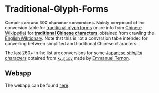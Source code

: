 # Traditional-Glyph-Forms
Contains around 800 character conversions. Mainly composed of the conversion table for [traditional glyph forms](https://en.wikipedia.org/wiki/Jiu_zixing) (more info from [Chinese Wikipedia](https://zh.wikipedia.org/zh-hk/%E8%88%8A%E5%AD%97%E5%BD%A2)) for [**traditional Chinese characters**](https://en.wikipedia.org/wiki/Traditional_Chinese_characters), obtained from crawling the [English Wiktionary](https://en.wiktionary.org/wiki/Wiktionary:Main_Page). Note that this is not a conversion table intended for converting between simplified and traditional Chinese characters. 

The last 260+ in the list are conversions for some [Japanese *shinjitai* characters](https://en.wikipedia.org/wiki/Shinjitai) obtained from [`kyujipy`](https://github.com/DrTurnon/kyujipy) made by [Emmanuel Ternon](https://github.com/DrTurnon/). 

## Webapp
The webapp can be found [here](https://sites.ualberta.ca/~lijiangn/bcc/glyph.html).
